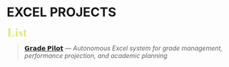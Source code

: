 # EXCEL PROJECTS
[<img src=./images/cw_list.png height=20>](./)

> [**𝗚𝗿𝗮𝗱𝗲 𝗣𝗶𝗹𝗼𝘁**](./tree/main/Grade_Pilot) _— Autonomous Excel system for grade management, performance projection, and academic planning_
